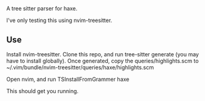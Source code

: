 ##
A tree sitter parser for haxe.

I've only testing this using nvim-treesitter.

## Use

Install nvim-treesitter. 
Clone this repo, and run tree-sitter generate (you may have to install globally). 
Once generated, copy the queries/highlights.scm to ~/.vim/bundle/nvim-treesitter/queries/haxe/highlights.scm 

Open nvim, and run TSInstallFromGrammer haxe

This should get you running.
